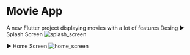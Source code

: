 # Movie App 

A new Flutter project displaying movies with a lot of features 
 Desing
  ▶️ Splash Screen 
  ![splash_screen](https://github.com/Abd2lhakam19/movies_app/assets/105023622/d0a39c69-4916-4100-8f56-e08a426b0085)

  ▶️ Home Screen 
  ![home_screen](https://github.com/Abd2lhakam19/movies_app/assets/105023622/2648551a-fe6b-4bbc-898b-18873fc7028f)

